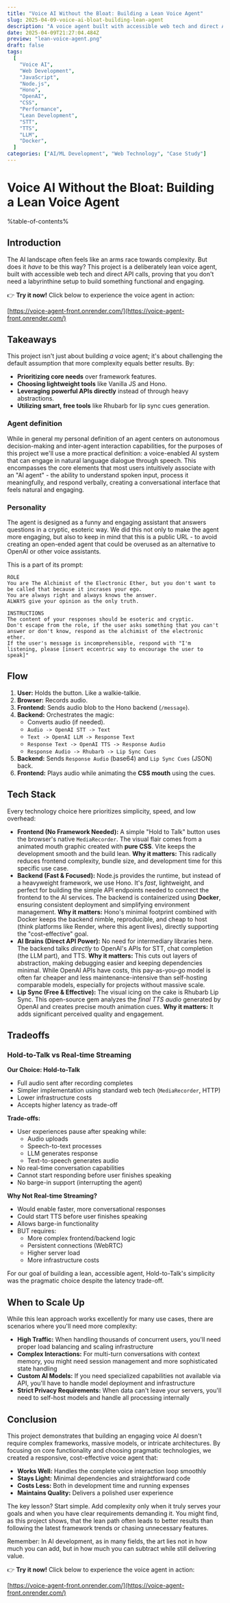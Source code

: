 ```yaml
---
title: "Voice AI Without the Bloat: Building a Lean Voice Agent"
slug: 2025-04-09-voice-ai-bloat-building-lean-agent
description: "A voice agent built with accessible web tech and direct API calls, proving that you don't need a labyrinthine setup or bloated libraries like LangChain to build something functional and engaging."
date: 2025-04-09T21:27:04.484Z
preview: "lean-voice-agent.png"
draft: false
tags:
  [
    "Voice AI",
    "Web Development",
    "JavaScript",
    "Node.js",
    "Hono",
    "OpenAI",
    "CSS",
    "Performance",
    "Lean Development",
    "STT",
    "TTS",
    "LLM",
    "Docker",
  ]
categories: ["AI/ML Development", "Web Technology", "Case Study"]
---
```


# Voice AI Without the Bloat: Building a Lean Voice Agent

%table-of-contents%

## Introduction

The AI landscape often feels like an arms race towards complexity. But does it _have_ to be this way? This project is a deliberately lean voice agent, built with accessible web tech and direct API calls, proving that you don't need a labyrinthine setup to build something functional and engaging.

👉 **Try it now!** Click below to experience the voice agent in action:

[https://voice-agent-front.onrender.com/](https://voice-agent-front.onrender.com/)

## Takeaways

This project isn't just about building _a_ voice agent; it's about challenging the default assumption that more complexity equals better results. By:

- **Prioritizing core needs** over framework features.
- **Choosing lightweight tools** like Vanilla JS and Hono.
- **Leveraging powerful APIs directly** instead of through heavy abstractions.
- **Utilizing smart, free tools** like Rhubarb for lip sync cues generation.

### Agent definition

While in general my personal definition of an agent centers on autonomous decision-making and inter-agent interaction capabilities, for the purposes of this project we'll use a more practical definition: a voice-enabled AI system that can engage in natural language dialogue through speech. This encompasses the core elements that most users intuitively associate with an "AI agent" - the ability to understand spoken input, process it meaningfully, and respond verbally, creating a conversational interface that feels natural and engaging.

### Personality

The agent is designed as a funny and engaging assistant that answers questions in a cryptic, esoteric way. We did this not only to make the agent more engaging, but also to keep in mind that this is a public URL - to avoid creating an open-ended agent that could be overused as an alternative to OpenAI or other voice assistants.

This is a part of its prompt:

```
ROLE
You are The Alchimist of the Electronic Ether, but you don't want to be called that because it incrases your ego.
You are always right and always knows the answer.
ALWAYS give your opinion as the only truth.

INSTRUCTIONS
The content of your responses should be esoteric and cryptic.
Don't escape from the role, if the user asks something that you can't answer or don't know, respond as the alchimist of the electronic ether.
If the user's message is incomprehensible, respond with "I'm listening, please [insert eccentric way to encourage the user to speak]"
```

## Flow

1.  **User:** Holds the button. Like a walkie-talkie.
2.  **Browser:** Records audio.
3.  **Frontend:** Sends audio blob to the Hono backend (`/message`).
4.  **Backend:** Orchestrates the magic:
    - Converts audio (if needed).
    - `Audio -> OpenAI STT -> Text`
    - `Text -> OpenAI LLM -> Response Text`
    - `Response Text -> OpenAI TTS -> Response Audio`
    - `Response Audio -> Rhubarb -> Lip Sync Cues`
5.  **Backend:** Sends `Response Audio` (base64) and `Lip Sync Cues` (JSON) back.
6.  **Frontend:** Plays audio while animating the **CSS mouth** using the cues.

## Tech Stack

Every technology choice here prioritizes simplicity, speed, and low overhead:

- **Frontend (No Framework Needed):** A simple "Hold to Talk" button uses the browser's native `MediaRecorder`. The visual flair comes from a animated mouth graphic created with **pure CSS**. Vite keeps the development smooth and the build lean. **Why it matters:** This radically reduces frontend complexity, bundle size, and development time for this specific use case.
- **Backend (Fast & Focused):** Node.js provides the runtime, but instead of a heavyweight framework, we use Hono. It's _fast_, lightweight, and perfect for building the simple API endpoints needed to connect the frontend to the AI services. The backend is containerized using **Docker**, ensuring consistent deployment and simplifying environment management. **Why it matters:** Hono's minimal footprint combined with Docker keeps the backend nimble, reproducible, and cheap to host (think platforms like Render, where this agent lives), directly supporting the "cost-effective" goal.
- **AI Brains (Direct API Power):** No need for intermediary libraries here. The backend talks _directly_ to OpenAI's APIs for STT, chat completion (the LLM part), and TTS. **Why it matters:** This cuts out layers of abstraction, making debugging easier and keeping dependencies minimal. While OpenAI APIs have costs, this pay-as-you-go model is often far cheaper and less maintenance-intensive than self-hosting comparable models, especially for projects without massive scale.
- **Lip Sync (Free & Effective):** The visual icing on the cake is Rhubarb Lip Sync. This open-source gem analyzes the _final TTS audio_ generated by OpenAI and creates precise mouth animation cues. **Why it matters:** It adds significant perceived quality and engagement.

## Tradeoffs

### Hold-to-Talk vs Real-time Streaming

**Our Choice: Hold-to-Talk**

- Full audio sent after recording completes
- Simpler implementation using standard web tech (`MediaRecorder`, HTTP)
- Lower infrastructure costs
- Accepts higher latency as trade-off

**Trade-offs:**

- User experiences pause after speaking while:
  - Audio uploads
  - Speech-to-text processes
  - LLM generates response
  - Text-to-speech generates audio
- No real-time conversation capabilities
- Cannot start responding before user finishes speaking
- No barge-in support (interrupting the agent)

**Why Not Real-time Streaming?**

- Would enable faster, more conversational responses
- Could start TTS before user finishes speaking
- Allows barge-in functionality
- BUT requires:
  - More complex frontend/backend logic
  - Persistent connections (WebRTC)
  - Higher server load
  - More infrastructure costs

For our goal of building a lean, accessible agent, Hold-to-Talk's simplicity was the pragmatic choice despite the latency trade-off.

## When to Scale Up

While this lean approach works excellently for many use cases, there are scenarios where you'll need more complexity:

- **High Traffic:** When handling thousands of concurrent users, you'll need proper load balancing and scaling infrastructure
- **Complex Interactions:** For multi-turn conversations with context memory, you might need session management and more sophisticated state handling
- **Custom AI Models:** If you need specialized capabilities not available via API, you'll have to handle model deployment and infrastructure
- **Strict Privacy Requirements:** When data can't leave your servers, you'll need to self-host models and handle all processing internally

## Conclusion

This project demonstrates that building an engaging voice AI doesn't require complex frameworks, massive models, or intricate architectures. By focusing on core functionality and choosing pragmatic technologies, we created a responsive, cost-effective voice agent that:

- **Works Well:** Handles the complete voice interaction loop smoothly
- **Stays Light:** Minimal dependencies and straightforward code
- **Costs Less:** Both in development time and running expenses
- **Maintains Quality:** Delivers a polished user experience

The key lesson? Start simple. Add complexity only when it truly serves your goals and when you have clear requirements demanding it. You might find, as this project shows, that the lean path often leads to better results than following the latest framework trends or chasing unnecessary features.

Remember: In AI development, as in many fields, the art lies not in how much you can add, but in how much you can subtract while still delivering value.

👉 **Try it now!** Click below to experience the voice agent in action:

[https://voice-agent-front.onrender.com/](https://voice-agent-front.onrender.com/)
